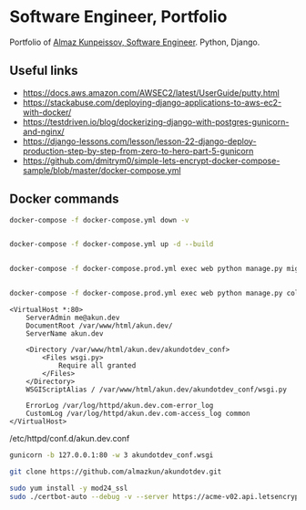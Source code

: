 # Software Engineer, Portfolio

Portfolio of [Almaz Kunpeissov, Software Engineer](https://akun.dev). Python, Django.



## Useful links
* https://docs.aws.amazon.com/AWSEC2/latest/UserGuide/putty.html
* https://stackabuse.com/deploying-django-applications-to-aws-ec2-with-docker/
* https://testdriven.io/blog/dockerizing-django-with-postgres-gunicorn-and-nginx/
* https://django-lessons.com/lesson/lesson-22-django-deploy-production-step-by-step-from-zero-to-hero-part-5-gunicorn
* https://github.com/dmitrym0/simple-lets-encrypt-docker-compose-sample/blob/master/docker-compose.yml


## Docker commands
```bash
docker-compose -f docker-compose.yml down -v


docker-compose -f docker-compose.yml up -d --build


docker-compose -f docker-compose.prod.yml exec web python manage.py migrate --noinput


docker-compose -f docker-compose.prod.yml exec web python manage.py collectstatic --no-input --clear
```

```
<VirtualHost *:80>
    ServerAdmin me@akun.dev
    DocumentRoot /var/www/html/akun.dev/
    ServerName akun.dev

    <Directory /var/www/html/akun.dev/akundotdev_conf>
        <Files wsgi.py>
            Require all granted
        </Files>
    </Directory>
    WSGIScriptAlias / /var/www/html/akun.dev/akundotdev_conf/wsgi.py
    
    ErrorLog /var/log/httpd/akun.dev.com-error_log
    CustomLog /var/log/httpd/akun.dev.com-access_log common
</VirtualHost>

```

/etc/httpd/conf.d/akun.dev.conf


```bash
gunicorn -b 127.0.0.1:80 -w 3 akundotdev_conf.wsgi
```

```bash
git clone https://github.com/almazkun/akundotdev.git
```
```bash
sudo yum install -y mod24_ssl
sudo ./certbot-auto --debug -v --server https://acme-v02.api.letsencrypt.org/directory certonly -d akun.dev
```
